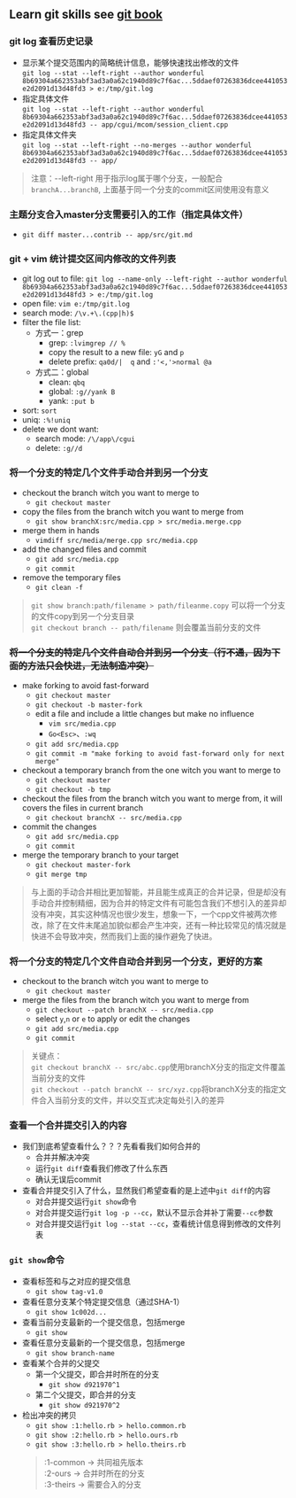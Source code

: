 ## Learn git skills see [git book](https://book.git-scm.com/book/en/v2)

### git log 查看历史记录
* 显示某个提交范围内的简略统计信息，能够快速找出修改的文件  
`git log --stat --left-right --author wonderful 8b69304a662353abf3ad3a0a62c1940d89c7f6ac...5ddaef07263836dcee441053e2d2091d13d48fd3 > e:/tmp/git.log`
* 指定具体文件  
`git log --stat --left-right --author wonderful 8b69304a662353abf3ad3a0a62c1940d89c7f6ac...5ddaef07263836dcee441053e2d2091d13d48fd3 -- app/cgui/mcom/session_client.cpp`
* 指定具体文件夹  
`git log --stat --left-right --no-merges --author wonderful 8b69304a662353abf3ad3a0a62c1940d89c7f6ac...5ddaef07263836dcee441053e2d2091d13d48fd3 -- app/`

> 注意：--left-right 用于指示log属于哪个分支，一般配合`branchA...branchB`, 上面基于同一个分支的commit区间使用没有意义

### 主题分支合入master分支需要引入的工作（指定具体文件）
* `git diff master...contrib -- app/src/git.md`

### git + vim 统计提交区间内修改的文件列表
* git log out to file: `git log --name-only --left-right --author wonderful 8b69304a662353abf3ad3a0a62c1940d89c7f6ac...5ddaef07263836dcee441053e2d2091d13d48fd3 > e:/tmp/git.log`
* open file: `vim e:/tmp/git.log`
* search mode: `/\v.+\.(cpp|h)$`
* filter the file list:
    * 方式一：grep
        * grep: `:lvimgrep // %`
        * copy the result to a new file: `yG` and `p`
        * delete prefix: `qa0d/| q` and `:'<,'>normal @a`
    * 方式二：global
        * clean: `qbq`
        * global: `:g//yank B`
        * yank: `:put b`
* sort: `sort`
* uniq: `:%!uniq`
* delete we dont want:
    * search mode: `/\/app\/cgui`
    * delete: `:g//d`

### 将一个分支的特定几个文件手动合并到另一个分支
* checkout the branch witch you want to merge to
    * `git checkout master`
* copy the files from the branch witch you want to merge from
    * `git show branchX:src/media.cpp > src/media.merge.cpp`
* merge them in hands
    * `vimdiff src/media/merge.cpp src/media.cpp`
* add the changed files and commit
    * `git add src/media.cpp`
    * `git commit`
* remove the temporary files
    * `git clean -f`

> `git show branch:path/filename > path/fileanme.copy` 可以将一个分支的文件copy到另一个分支目录  
`git checkout branch -- path/filename` 则会覆盖当前分支的文件

### ~~将一个分支的特定几个文件自动合并到另一个分支（行不通，因为下面的方法只会快进，无法制造冲突）~~
* make forking to avoid fast-forward
    * `git checkout master` 
    * `git checkout -b master-fork`
    * edit a file and include a little changes but make no influence
        * `vim src/media.cpp`
        * `Go<Esc>`、`:wq`
    * `git add src/media.cpp`
    * `git commit -m "make forking to avoid fast-forward only for next merge"`
* checkout a temporary branch from the one witch you want to merge to
    * `git checkout master`
    * `git checkout -b tmp`
* checkout the files from the branch witch you want to merge from, it will covers the files in current branch
    * `git checkout branchX -- src/media.cpp`
* commit the changes
    * `git add src/media.cpp`
    * `git commit`
* merge the temporary branch to your target
    * `git checkout master-fork`
    * `git merge tmp`

> 与上面的手动合并相比更加智能，并且能生成真正的合并记录，但是却没有手动合并控制精细，因为合并的特定文件有可能包含我们不想引入的差异却没有冲突，其实这种情况也很少发生，想象一下，一个cpp文件被两次修改，除了在文件末尾追加貌似都会产生冲突，还有一种比较常见的情况就是快进不会导致冲突，然而我们上面的操作避免了快进。

### 将一个分支的特定几个文件自动合并到另一个分支，更好的方案
* checkout to the branch witch you want to merge to
    * `git checkout master`
* merge the files from the branch witch you want to merge from
    * `git checkout --patch branchX -- src/media.cpp`
    * select `y`,`n` or `e` to apply or edit the changes
    * `git add src/media.cpp`
    * `git commit`
> 关键点：  
`git checkout branchX -- src/abc.cpp`使用branchX分支的指定文件覆盖当前分支的文件  
`git checkout --patch branchX -- src/xyz.cpp`将branchX分支的指定文件合入当前分支的文件，并以交互式决定每处引入的差异

### 查看一个合并提交引入的内容
* 我们到底希望查看什么？？？先看看我们如何合并的
    * 合并并解决冲突
    * 运行`git diff`查看我们修改了什么东西
    * 确认无误后commit
* 查看合并提交引入了什么，显然我们希望查看的是上述中`git diff`的内容
    * 对合并提交运行`git show`命令
    * 对合并提交运行`git log -p --cc`，默认不显示合并补丁需要`--cc`参数
    * 对合并提交运行`git log --stat --cc`，查看统计信息得到修改的文件列表

### `git show`命令
* 查看标签和与之对应的提交信息
    * `git show tag-v1.0`
* 查看任意分支某个特定提交信息（通过SHA-1）
    * `git show 1c002d...`
* 查看当前分支最新的一个提交信息，包括merge
    * `git show`
* 查看任意分支最新的一个提交信息，包括merge
    * `git show branch-name`
* 查看某个合并的父提交
    * 第一个父提交，即合并时所在的分支
        * `git show d921970^1`
    * 第二个父提交，即合并的分支
        * `git show d921970^2`
* 检出冲突的拷贝
    * `git show :1:hello.rb > hello.common.rb`
    * `git show :2:hello.rb > hello.ours.rb`
    * `git show :3:hello.rb > hello.theirs.rb`
    > :1-common -> 共同祖先版本   
:2-ours -> 合并时所在的分支  
:3-theirs -> 需要合入的分支


